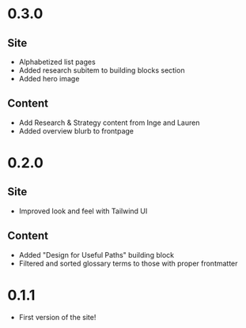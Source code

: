 # 0.3.0
## Site
* Alphabetized list pages
* Added research subitem to building blocks section
* Added hero image

## Content
* Add Research & Strategy content from Inge and Lauren
* Added overview blurb to frontpage

# 0.2.0
## Site
* Improved look and feel with Tailwind UI

## Content
* Added "Design for Useful Paths" building block
* Filtered and sorted glossary terms to those with proper frontmatter

# 0.1.1
* First version of the site!